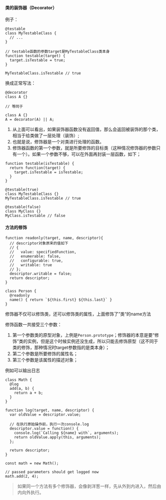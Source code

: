 #### 类的装饰器（Decorator）

例子：
```
@testable
class MyTestableClass {
  // ...
}

// testable函数的参数target是MyTestableClass类本身
function testable(target) { 
  target.isTestable = true;
}

MyTestableClass.isTestable // true
```

换成正常写法：
```
@decorator
class A {}

// 等同于

class A {}
A = decorator(A) || A;
```

1. 从上面可以看出，如果装饰器函数没有返回值，那么会返回被装饰的那个类，相当于给类做了一层处理（装饰）;
2. 也就是说，修饰器是一个对类进行处理的函数。
3. 修饰器函数的第一个参数，就是所要修饰的目标类（这种情况修饰器的参数只有一个）。如果一个参数不够，可以在外面再封装一层函数，如下；

```
function testable(isTestable) {
  return function(target) {
    target.isTestable = isTestable;
  }
}

@testable(true)
class MyTestableClass {}
MyTestableClass.isTestable // true

@testable(false)
class MyClass {}
MyClass.isTestable // false
```

#### 方法的修饰

```
function readonly(target, name, descriptor){
  // descriptor对象原来的值如下
  // {
  //   value: specifiedFunction,
  //   enumerable: false,
  //   configurable: true,
  //   writable: true
  // };
  descriptor.writable = false;
  return descriptor;
}

class Person {
  @readonly
  name() { return `${this.first} ${this.last}` }
}
```
修饰器不仅可以修饰类，还可以修饰类的属性，上面修饰了”类“的name方法



修饰函数一共接受三个参数：
1. 第一个参数类的原型对象，上例是`Person.prototype`；修饰器的本意是要“修饰”类的实例，但是这个时候实例还没生成，所以只能去修饰原型（这不同于类的修饰，那种情况时target参数指的是类本身）；
2. 第二个参数是所要修饰的属性名；
3. 第三个参数是该属性的描述对象；

例如可以输出日志
```
class Math {
  @log
  add(a, b) {
    return a + b;
  }
}

function log(target, name, descriptor) {
  var oldValue = descriptor.value;

  // 在执行原始操作前，执行一次console.log
  descriptor.value = function() {
    console.log(`Calling ${name} with`, arguments);
    return oldValue.apply(this, arguments);
  };

  return descriptor;
}

const math = new Math();

// passed parameters should get logged now
math.add(2, 4);
```

> 如果同一个方法有多个修饰器，会像剥洋葱一样，先从外到内进入，然后由内向外执行。